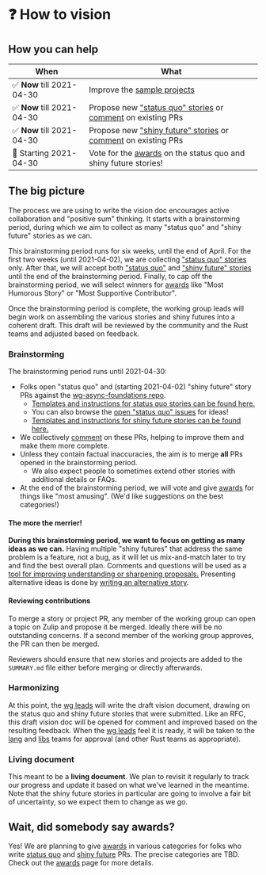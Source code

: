 # ❓ How to vision

## How you can help

| When | What |
| --- | --- |
| ✅ **Now** till 2021-04-30 | Improve the [sample projects][hvp] |
| ✅ **Now** till 2021-04-30 | Propose new ["status quo" stories][hvsq] or [comment] on existing PRs |
| ✅ **Now** till 2021-04-30 | Propose new ["shiny future" stories][hvsf] or [comment] on existing PRs |
| 🛑 Starting 2021-04-30 | Vote for the [awards] on the status quo and shiny future stories! |

## The big picture

The process we are using to write the vision doc encourages active collaboration and "positive sum" thinking. It starts with a brainstorming period, during which we aim to collect as many "status quo" and "shiny future" stories as we can. 

This brainstorming period runs for six weeks, until the end of April. For the first two weeks (until 2021-04-02), we are collecting ["status quo" stories][hvsq] only. After that, we will accept both ["status quo"][hvsq] and ["shiny future" stories][hvsf] until the end of the brainstorming period. Finally, to cap off the brainstorming period, we will select winners for [awards] like "Most Humorous Story" or "Most Supportive Contributor". 

Once the brainstorming period is complete, the working group leads will begin work on assembling the various stories and shiny futures into a coherent draft. This draft will be reviewed by the community and the Rust teams and adjusted based on feedback.

### Brainstorming

The brainstorming period runs until 2021-04-30:

* Folks open "status quo" and (starting 2021-04-02) "shiny future" story PRs against the [wg-async-foundations repo][repo].
    * [Templates and instructions for status quo stories can be found here.][hvsq] 
    * You can also browse the [open "status quo" issues] for ideas!
    * [Templates and instructions for shiny future stories can be found here.][hvsf]
* We collectively [comment] on these PRs, helping to improve them and make them more complete.
* Unless they contain factual inaccuracies, the aim is to merge **all** PRs opened in the brainstorming period.
    * We also expect people to sometimes extend other stories with additional details or FAQs.
* At the end of the brainstorming period, we will vote and give [awards] for things like "most amusing". (We'd like suggestions on the best categories!)

#### The more the merrier!

**During this brainstorming period, we want to focus on getting as many ideas as we can.** Having multiple "shiny futures" that address the same problem is a feature, not a bug, as it will let us mix-and-match later to try and find the best overall plan. Comments and questions will be used as a [tool for improving understanding or sharpening proposals.][comment] Presenting alternative ideas is done by [writing an alternative story][alt].

[alt]: https://nikomatsakis.github.io/wg-async-foundations/vision/how_to_vision/comment.html#you-might-just-want-to-write-your-own-story

#### Reviewing contributions 

To merge a story or project PR, any member of the working group can open a topic on Zulip and propose it be merged. Ideally there will be no outstanding concerns. If a second member of the working group approves, the PR can then be merged.

Reviewers should ensure that new stories and projects are added to the `SUMMARY.md` file either before merging or directly afterwards.

### Harmonizing

At this point, the [wg leads] will write the draft vision document, drawing on the status quo and shiny future stories that were submitted.
Like an RFC, this draft vision doc will be opened for comment and improved based on the resulting feedback.
When the [wg leads] feel it is ready, it will be taken to the [lang] and [libs] teams for approval (and other Rust teams as appropriate).

[lang]: https://www.rust-lang.org/governance/teams/lang
[libs]: https://www.rust-lang.org/governance/teams/library

### Living document

This meant to be a **living document**. We plan to revisit it regularly to track our progress and update it based on what we've learned in the meantime. Note that the shiny future stories in particular are going to involve a fair bit of uncertainty, so we expect them to change as we go.
 
[hvsq]: ./how_to_vision/status_quo.md
[hvsf]: ./how_to_vision/shiny_future.md
[Vote]: ./how_to_vision/awards.md
[Vote]: ./how_to_vision/awards.md#Vote
[comment]: ./how_to_vision/comment.md
[awards]: ./how_to_vision/awards.md
[wg leads]: ../welcome.md#leads
[hvp]: ./how_to_vision/projects.md
[repo]: https://github.com/rust-lang/wg-async-foundations
[open "status quo" issues]: https://github.com/rust-lang/wg-async-foundations/labels/status-quo-story-ideas

## Wait, did somebody say awards?

Yes! We are planning to give [awards] in various categories for folks who write [status quo](./how_to_vision/status_quo.md) and [shiny future](./how_to_vision/shiny_future.md) PRs. The precise categories are TBD. Check out the [awards] page for more details.
